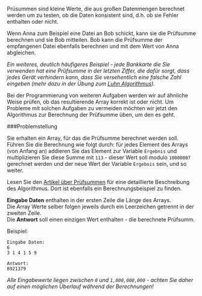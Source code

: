 Prüsummen sind kleine Werte, die aus großen Datenmengen berechnet werden um zu testen, ob die Daten konsistent sind, d.h. ob sie
Fehler enthalten oder nicht.

Wenn Anna zum Beispiel eine Datei an Bob schickt, kann sie die Prüfsumme berechnen und sie Bob mitteilen. Bob kann die
Prüfsumme der empfangenen Datei ebenfalls berechnen und mit dem Wert von Anna abgleichen.

_Ein weiteres, deutlich häufigeres Beispiel - jede Bankkarte die Sie verwenden hat eine Prüfsumme in der letzten Ziffer, die dafür
sorgt, dass jedes Gerät verhindern kann, dass Sie versehentlich eine falsche Zahl eingeben (mehr dazu in der Übung zum
[Luhn Algorithmus](./luhn-algorithm))._

Bei der Programmierung von weiteren Aufgaben werden wir auf ähnliche Weise prüfen, ob das resultierende Array korrekt ist oder nicht. Um
Probleme mit solchen Aufgaben zu vermeiden möchten wir jetzt den Algorithmus zur Berechnung der Prüfsumme üben, um den es geht.

###Problemstellung

Sie erhalten ein Array, für das die Prüfsumme berechnet werden soll. Führen Sie die Berechnung wie folgt durch:
für jedes Element des Arrays (von Anfang an) addieren Sie das Element zur Variable `Ergebnis` und multiplizieren Sie diese Summe mit
`113` - dieser Wert soll modulo `10000007` gerechnet werden und der neue Wert der Variable `Ergebnis` sein, und so weiter.

Lesen Sie den [Artikel über Prüfsummen](../wiki/checksum) für eine detaillierte Beschreibung des Algorithmus.
Dort ist ebenfalls ein Berechnungsbeispiel zu finden.

**Eingabe Daten** enthalten in der ersten Zeile die Länge des Arrays.  
Die Array Werte selber folgen jeweils durch ein Leerzeichen getrennt in der zweiten Zeile.  
Die **Antwort** soll einen einzigen Wert enthalten - die berechnete Prüfsumm.

Beispiel:

    Eingabe Daten:
    6
    3 1 4 1 5 9
    
    Antwort:
    8921379

_Alle Eingabewerte liegen zwischen `0` und `1,000,000,000` - achten Sie daher auf einen möglichen Überlauf während
der Berechnungen!_
